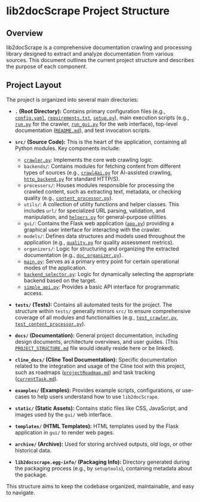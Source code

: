 # lib2docScrape Project Structure

## Overview

lib2docScrape is a comprehensive documentation crawling and processing library designed to extract and analyze documentation from various sources. This document outlines the current project structure and describes the purpose of each component.

## Project Layout

The project is organized into several main directories:

-   **`.` (Root Directory):**
    Contains primary configuration files (e.g., [`config.yaml`](config.yaml:0), [`requirements.txt`](requirements.txt:0), [`setup.py`](setup.py:0)), main execution scripts (e.g., [`run.py`](run.py:0) for the crawler, [`run_gui.py`](run_gui.py:0) for the web interface), top-level documentation ([`README.md`](README.md:0)), and test invocation scripts.

-   **`src/` (Source Code):**
    This is the heart of the application, containing all Python modules. Key components include:
    -   [`crawler.py`](src/crawler.py:0): Implements the core web crawling logic.
    -   `backends/`: Contains modules for fetching content from different types of sources (e.g., [`crawl4ai.py`](src/backends/crawl4ai.py:0) for AI-assisted crawling, [`http_backend.py`](src/backends/http_backend.py:0) for standard HTTP/S).
    -   `processors/`: Houses modules responsible for processing the crawled content, such as extracting text, metadata, or checking quality (e.g., [`content_processor.py`](src/processors/content_processor.py:0)).
    -   `utils/`: A collection of utility functions and helper classes. This includes `url/` for specialized URL parsing, validation, and manipulation, and [`helpers.py`](src/utils/helpers.py:0) for general-purpose utilities.
    -   `gui/`: Contains the Flask web application ([`app.py`](src/gui/app.py:0)) providing a graphical user interface for interacting with the crawler.
    -   `models/`: Defines data structures and models used throughout the application (e.g., [`quality.py`](src/models/quality.py:0) for quality assessment metrics).
    -   `organizers/`: Logic for structuring and organizing the extracted documentation (e.g., [`doc_organizer.py`](src/organizers/doc_organizer.py:0)).
    -   [`main.py`](src/main.py:0): Serves as a primary entry point for certain operational modes of the application.
    -   [`backend_selector.py`](src/backend_selector.py:0): Logic for dynamically selecting the appropriate backend based on the target.
    -   [`simple_api.py`](src/simple_api.py:0): Provides a basic API interface for programmatic access.

-   **`tests/` (Tests):**
    Contains all automated tests for the project. The structure within `tests/` generally mirrors `src/` to ensure comprehensive coverage of all modules and functionalities (e.g., [`test_crawler.py`](tests/test_crawler.py:0), [`test_content_processor.py`](tests/test_content_processor.py:0)).

-   **`docs/` (Documentation):**
    General project documentation, including design documents, architecture overviews, and user guides. (This [`PROJECT_STRUCTURE.md`](PROJECT_STRUCTURE.md:0) file would ideally reside here or be linked).

-   **`cline_docs/` (Cline Tool Documentation):**
    Specific documentation related to the integration and usage of the Cline tool with this project, such as roadmaps ([`projectRoadmap.md`](cline_docs/projectRoadmap.md:0)) and task tracking ([`currentTask.md`](cline_docs/currentTask.md:0)).

-   **`examples/` (Examples):**
    Provides example scripts, configurations, or use-cases to help users understand how to use `lib2docScrape`.

-   **`static/` (Static Assets):**
    Contains static files like CSS, JavaScript, and images used by the `gui/` web interface.

-   **`templates/` (HTML Templates):**
    HTML templates used by the Flask application in `gui/` to render web pages.

-   **`archive/` (Archive):**
    Used for storing archived outputs, old logs, or other historical data.

-   **`lib2docscrape.egg-info/` (Packaging Info):**
    Directory generated during the packaging process (e.g., by `setuptools`), containing metadata about the package.

This structure aims to keep the codebase organized, maintainable, and easy to navigate.
